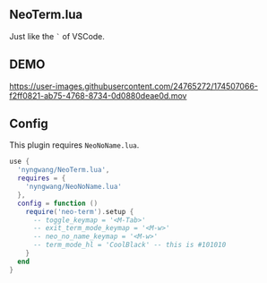 NeoTerm.lua
-----

Just like the <code>`</code> of VSCode.

## DEMO

https://user-images.githubusercontent.com/24765272/174507066-f2ff0821-ab75-4768-8734-0d0880deae0d.mov


## Config

This plugin requires `NeoNoName.lua`.

```lua
use {
  'nyngwang/NeoTerm.lua',
  requires = {
    'nyngwang/NeoNoName.lua'
  },
  config = function ()
    require('neo-term').setup {
      -- toggle_keymap = '<M-Tab>'
      -- exit_term_mode_keymap = '<M-w>'
      -- neo_no_name_keymap = '<M-w>'
      -- term_mode_hl = 'CoolBlack' -- this is #101010
    }
  end
}
```
